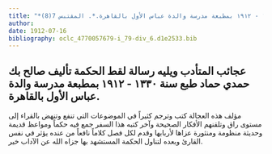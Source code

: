 ```yaml
---
title: "*مطبوعات ومخطوطات : عجائب المتأدب ويليه رسالة لقط الحكمة تأليف صالح بك حمدي حماد طبع سنة ١٣٣٠ - ١٩١٢ بمطبعة مدرسة والدة عباس الأول بالقاهرة.*. المقتبس 7(8)"
author: 
date: 1912-07-16
bibliography: oclc_4770057679-i_79-div_6.d1e2533.bib
---
```




##  عجائب المتأدب   ويليه رسالة لقط الحكمة تأليف صالح بك حمدي حماد طبع سنة  ١٣٣٠  -  ١٩١٢  بمطبعة مدرسة والدة عباس الأول بالقاهرة. 


 مؤلف هذه العجالة كتب وترجم كثيراً في الموضوعات التي تنفع وتنهض بالقراء إلى مستوى راق وتلقنهم الأفكار الصحيحة وآخر كتبه هذا السفر جمع فيه حكماً ومواعظ قديمة وحديثة منظومة ومنثورة عزاها لأربابها وقدم لكل فصل كلاماً نافعاً من عنده يؤثر في نفس القارئ وبعده لتناول الحكمة المستشهد بها جزاه الله عن الآداب خير. 
